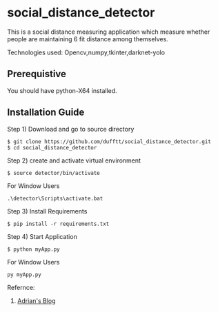 # social_distance_detector

This is a social distance measuring application which measure whether people are maintaining 6 fit distance among themselves.

Technologies used:
Opencv,numpy,tkinter,darknet-yolo

## Prerequistive
 You should have python-X64 installed.

## Installation Guide

Step 1) Download and go to source directory


``` 
$ git clone https://github.com/dufftt/social_distance_detector.git
$ cd social_distance_detector
```



Step 2) create and activate virtual environment

```
$ source detector/bin/activate
```

For Window Users

```
.\detector\Scripts\activate.bat
```

Step 3) Install Requirements

```
$ pip install -r requirements.txt
```

Step 4) Start Application


```
$ python myApp.py
```


For Window Users


```
py myApp.py
```




Refernce: 
1) [Adrian's Blog](https://www.pyimagesearch.com/2020/06/01/opencv-social-distancing-detector)
